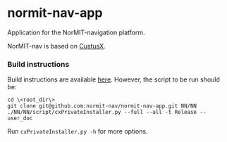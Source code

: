 # normit-nav-app
Application for the NorMIT-navigation platform.

NorMIT-nav is based on [CustusX](https://github.com/SINTEFMedtek/CustusX).

### Build instructions

Build instructions are available [here](http://custusx.org/uploads/normit/nav/developer_doc/nightly/build_instructions.html).
However, the script to be run should be:

	cd \<root_dir\>
	git clone git@github.com:normit-nav/normit-nav-app.git NN/NN
	./NN/NN/script/cxPrivateInstaller.py --full --all -t Release --user_doc

Run `cxPrivateInstaller.py -h` for more options.
